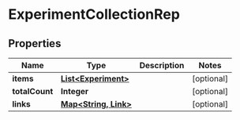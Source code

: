 

# ExperimentCollectionRep


## Properties

Name | Type | Description | Notes
------------ | ------------- | ------------- | -------------
**items** | [**List&lt;Experiment&gt;**](Experiment.md) |  |  [optional]
**totalCount** | **Integer** |  |  [optional]
**links** | [**Map&lt;String, Link&gt;**](Link.md) |  |  [optional]



